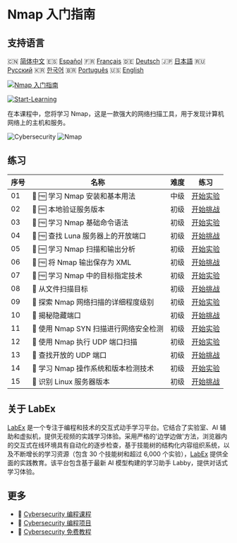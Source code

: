 # Nmap 入门指南

## 支持语言

🇨🇳 [简体中文](README_zh.md) 🇪🇸 [Español](README_es.md) 🇫🇷 [Français](README_fr.md) 🇩🇪 [Deutsch](README_de.md) 🇯🇵 [日本語](README_ja.md) 🇷🇺 [Русский](README_ru.md) 🇰🇷 [한국어](README_ko.md) 🇧🇷 [Português](README_pt.md) 🇺🇸 [English](README.md) 

[![Nmap 入门指南](https://cover-creator.labex.io/nmap-for-beginners.png?lang=zh)](https://labex.io/zh/courses/nmap-for-beginners)

[![Start-Learning](https://img.shields.io/badge/Start-Learning-whitesmoke?style=for-the-badge)](https://labex.io/zh/courses/nmap-for-beginners)

在本课程中，您将学习 Nmap，这是一款强大的网络扫描工具，用于发现计算机网络上的主机和服务。

![Cybersecurity](https://img.shields.io/badge/Cybersecurity-whitesmoke?style=for-the-badge&logo=cybersecurity)
![Nmap](https://img.shields.io/badge/Nmap-whitesmoke?style=for-the-badge&logo=nmap)


## 练习

|   序号 | 名称                                   | 难度   | 练习                                                                                                                                                     |
|--------|----------------------------------------|--------|----------------------------------------------------------------------------------------------------------------------------------------------------------|
|     01 | 🧩 🆓 学习 Nmap 安装和基本用法         | 中级   | <a target='_blank' href='https://labex.io/zh/labs/nmap-learn-nmap-installation-and-basic-usage-415924?course=nmap-for-beginners'>开始实验</a>            |
|     02 | 🎯 🆓 本地验证服务版本                 | 初级   | <a target='_blank' href='https://labex.io/zh/labs/nmap-verify-service-version-locally-548693?course=nmap-for-beginners'>开始挑战</a>                     |
|     03 | 🧩 🆓 学习 Nmap 基础命令语法           | 初级   | <a target='_blank' href='https://labex.io/zh/labs/nmap-learn-nmap-basic-command-syntax-415919?course=nmap-for-beginners'>开始实验</a>                    |
|     04 | 🎯 🆓 查找 Luna 服务器上的开放端口     | 初级   | <a target='_blank' href='https://labex.io/zh/labs/nmap-find-open-port-on-luna-server-548697?course=nmap-for-beginners'>开始挑战</a>                      |
|     05 | 🧩 🆓 学习 Nmap 扫描和输出分析         | 初级   | <a target='_blank' href='https://labex.io/zh/labs/nmap-learn-nmap-scanning-and-output-analysis-415926?course=nmap-for-beginners'>开始实验</a>            |
|     06 | 🎯 🆓 将 Nmap 输出保存为 XML           | 初级   | <a target='_blank' href='https://labex.io/zh/labs/nmap-save-nmap-output-to-xml-548705?course=nmap-for-beginners'>开始挑战</a>                            |
|     07 | 🧩 🆓 学习 Nmap 中的目标指定技术       | 初级   | <a target='_blank' href='https://labex.io/zh/labs/nmap-learn-target-specification-techniques-in-nmap-415935?course=nmap-for-beginners'>开始实验</a>      |
|     08 | 🎯  从文件扫描目标                     | 初级   | <a target='_blank' href='https://labex.io/zh/labs/nmap-scan-target-from-file-548715?course=nmap-for-beginners'>开始挑战</a>                              |
|     09 | 🧩  探索 Nmap 网络扫描的详细程度级别   | 初级   | <a target='_blank' href='https://labex.io/zh/labs/nmap-explore-nmap-verbosity-levels-for-network-scanning-415939?course=nmap-for-beginners'>开始实验</a> |
|     10 | 🎯  揭秘隐藏端口                       | 初级   | <a target='_blank' href='https://labex.io/zh/labs/nmap-uncover-the-secret-port-548724?course=nmap-for-beginners'>开始挑战</a>                            |
|     11 | 🧩  使用 Nmap SYN 扫描进行网络安全检测 | 初级   | <a target='_blank' href='https://labex.io/zh/labs/nmap-conduct-nmap-syn-scans-for-network-security-415934?course=nmap-for-beginners'>开始实验</a>        |
|     12 | 🧩  使用 Nmap 执行 UDP 端口扫描        | 初级   | <a target='_blank' href='https://labex.io/zh/labs/nmap-perform-udp-port-scanning-with-nmap-415938?course=nmap-for-beginners'>开始实验</a>                |
|     13 | 🎯  查找开放的 UDP 端口                | 初级   | <a target='_blank' href='https://labex.io/zh/labs/nmap-find-open-udp-port-548746?course=nmap-for-beginners'>开始挑战</a>                                 |
|     14 | 🧩  学习 Nmap 操作系统和版本检测技术   | 初级   | <a target='_blank' href='https://labex.io/zh/labs/nmap-learn-nmap-os-and-version-detection-techniques-415925?course=nmap-for-beginners'>开始实验</a>     |
|     15 | 🎯  识别 Linux 服务器版本              | 初级   | <a target='_blank' href='https://labex.io/zh/labs/nmap-identify-linux-server-version-548747?course=nmap-for-beginners'>开始挑战</a>                      |

## 关于 LabEx

[LabEx](https://labex.io) 是一个专注于编程和技术的交互式动手学习平台。它结合了实验室、AI 辅助和虚拟机，提供无视频的实践学习体验。采用严格的'边学边做'方法，浏览器内的交互式在线环境具有自动化的逐步检查，基于技能树的结构化内容组织系统，以及不断增长的学习资源（包含 30 个技能树和超过 6,000 个实验），[LabEx](https://labex.io) 提供全面的实践教育。该平台包含基于最新 AI 模型构建的学习助手 Labby，提供对话式学习体验。

## 更多

- 🔗 [Cybersecurity 编程课程](https://github.com/labex-labs/awesome-programming-courses)
- 🔗 [Cybersecurity 编程项目](https://github.com/labex-labs/awesome-programming-projects)
- 🔗 [Cybersecurity 免费教程](https://github.com/labex-labs/cybersecurity-free-tutorials)

